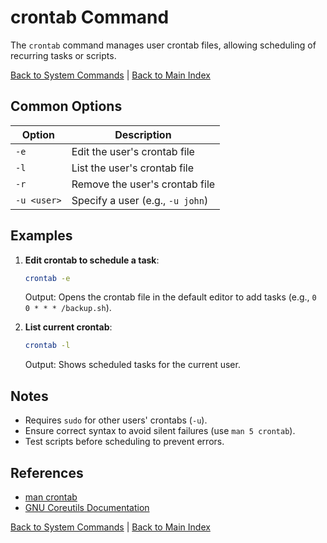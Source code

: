 # crontab Command

The `crontab` command manages user crontab files, allowing scheduling of recurring tasks or scripts.

[Back to System Commands](../system.md) | [Back to Main Index](../../README.md)

## Common Options

| Option | Description |
|--------|-------------|
| `-e` | Edit the user's crontab file |
| `-l` | List the user's crontab file |
| `-r` | Remove the user's crontab file |
| `-u <user>` | Specify a user (e.g., `-u john`) |

## Examples

1. **Edit crontab to schedule a task**:
   ```bash
   crontab -e
   ```
   Output: Opens the crontab file in the default editor to add tasks (e.g., `0 0 * * * /backup.sh`).

2. **List current crontab**:
   ```bash
   crontab -l
   ```
   Output: Shows scheduled tasks for the current user.

## Notes
- Requires `sudo` for other users' crontabs (`-u`).
- Ensure correct syntax to avoid silent failures (use `man 5 crontab`).
- Test scripts before scheduling to prevent errors.

## References
- [man crontab](https://man7.org/linux/man-pages/man1/crontab.1.html)
- [GNU Coreutils Documentation](https://www.gnu.org/software/coreutils/)

[Back to System Commands](../system.md) | [Back to Main Index](../../README.md)